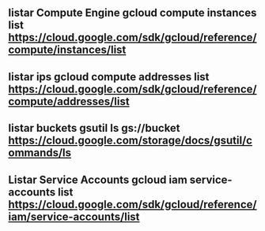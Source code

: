 ## listar Compute Engine	gcloud compute instances list 	  https://cloud.google.com/sdk/gcloud/reference/compute/instances/list
## listar ips        	gcloud compute addresses list 	  https://cloud.google.com/sdk/gcloud/reference/compute/addresses/list  
## listar buckets    	gsutil ls gs://bucket		  https://cloud.google.com/storage/docs/gsutil/commands/ls		
## Listar Service Accounts	gcloud iam service-accounts list  https://cloud.google.com/sdk/gcloud/reference/iam/service-accounts/list